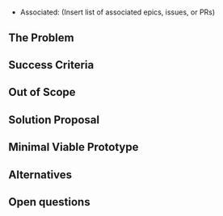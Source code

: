 # <Insert Name>

- Associated: (Insert list of associated epics, issues, or PRs)

<!--
The goal of a design document is to thoroughly discover problems and
examine potential solutions before moving into the delivery phase of
a project. In order to be ready to share, a design document must address
the questions in each of the following sections. Any additional content
is at the discretion of the author.

Note: Feel free to add or remove sections as needed. However, most design
docs should at least keep the suggested sections.
-->

## The Problem

<!--
What is the user problem we want to solve?

The answer to this question should link to at least one open GitHub
issue describing the problem.
-->

## Success Criteria

<!--
What does a solution to this problem need to accomplish in order to
be successful?

The criteria should help us verify that a proposed solution would solve
our problem without naming a specific solution. Instead, focus on the
outcomes we hope result from this work. Feel free to list both qualitative
and quantitative measurements.
-->

## Out of Scope

<!--
What does a solution to this problem not need to address in order to be
successful?

It's important to be clear about what parts of a problem we won't be solving
and why. This leads to crisper designs, and it aids in focusing the reviewer.
-->

## Solution Proposal

<!--
What is your preferred solution, and why have you chosen it over the
alternatives? Start this section with a brief, high-level summary.

This is your opportunity to clearly communicate your chosen design. For any
design document, the appropriate level of technical details depends both on
the target reviewers and the nature of the design that is being proposed.
A good rule of thumb is that you should strive for the minimum level of
detail that fully communicates the proposal to your reviewers. If you're
unsure, reach out to your manager for help.

Remember to document any dependencies that may need to break or change as a
result of this work.
-->

## Minimal Viable Prototype

<!--
Build and share the minimal viable version of your project to validate the
design, value, and user experience. Depending on the project, your prototype
might look like:

- A Figma wireframe, or fuller prototype
- SQL syntax that isn't actually attached to anything on the backend
- A hacky but working live demo of a solution running on your laptop or in a
  staging environment

The best prototypes will be validated by Materialize team members as well
as prospects and customers. If you want help getting your prototype in front
of external folks, reach out to the Product team in #product.

This step is crucial for de-risking the design as early as possible and a
prototype is required in most cases. In _some_ cases it can be beneficial to
get eyes on the initial proposal without a prototype. If you think that
there is a good reason for skipping or delaying the prototype, please
explicitly mention it in this section and provide details on why you'd
like to skip or delay it.
-->

## Alternatives

<!--
What other solutions were considered, and why weren't they chosen?

This is your chance to demonstrate that you've fully discovered the problem.
Alternative solutions can come from many places, like: you or your Materialize
team members, our customers, our prospects, academic research, prior art, or
competitive research. One of our company values is to "do the reading" and
to "write things down." This is your opportunity to demonstrate both!
-->

## Open questions

<!--
What is left unaddressed by this design document that needs to be
closed out?

When a design document is authored and shared, there might still be
open questions that need to be explored. Through the design document
process, you are responsible for getting answers to these open
questions. All open questions should be answered by the time a design
document is merged.
-->
